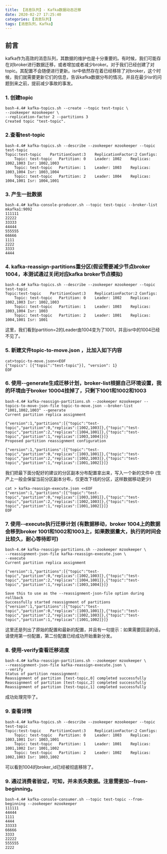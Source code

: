```yaml
---
title: 【消息队列】- Kafka数据动态迁移
date: 2020-02-27 17:25:40
categories: [消息队列]
tags: [消息队列，Kafka]
---
```


## 前言

kafka作为高效的消息队列，其数据的维护也是十分重要的。有时候，我们可能存在对broker进行数据迁移，或者增加或者减少broker。对于我们已经创建了对topic。其配置不会随便进行更新。isr中依然存在着已经移除了对broker，这个时候，我们就需要更新它们的信息，告诉kafka数据分布的情况。并且在最少isr的问题到来之前，提前减少事故的事发。

<!-- more -->

### 1. 创建topic

```shell
bash-4.4# kafka-topics.sh --create --topic test-topic \
--zookeeper mzookeeper \
--replication-factor 2 --partitions 3
Created topic "test-topic".
```

### 2.查看test-topic

```shell
bash-4.4# kafka-topics.sh --describe --zookeeper mzookeeper --topic test-topic
Topic:test-topic	PartitionCount:3	ReplicationFactor:2	Configs:
	Topic: test-topic	Partition: 0	Leader: 1002	Replicas: 1002,1003	Isr: 1002,1003
	Topic: test-topic	Partition: 1	Leader: 1003	Replicas: 1003,1004	Isr: 1003,1004
	Topic: test-topic	Partition: 2	Leader: 1004	Replicas: 1004,1001	Isr: 1004,1001
```

### 3. 产生一批数据

```shell
bash-4.4# kafka-console-producer.sh --topic test-topic --broker-list mkafka1:9092
111111
22222
33333
44444
555555
66666
1111
2222
3333
4444
```

### 4. kafka-reassign-partitions重分区(假设需要减少节点broker 1004，本测试通过关闭对应kafka broker节点模拟)

```shell
bash-4.4# kafka-topics.sh --describe --zookeeper mzookeeper --topic test-topic
Topic:test-topic	PartitionCount:3	ReplicationFactor:2	Configs:
	Topic: test-topic	Partition: 0	Leader: 1002	Replicas: 1002,1003	Isr: 1002,1003
	Topic: test-topic	Partition: 1	Leader: 1003	Replicas: 1003,1004	Isr: 1003
	Topic: test-topic	Partition: 2	Leader: 1001	Replicas: 1004,1001	Isr: 1001
```

这里，我们看到partition=2的Leader由1004变为了1001，并且isr中的1004已经不见了。

### 5. 新建文件topic-to-move.json ，比加入如下内容

```shell
cat>topic-to-move.json<<EOF
{"topics": [{"topic":"test-topic"}], "version": 1}
EOF
```

### 6. 使用--generate生成迁移计划，broker-list根据自己环境设置，我的环境由于broker 10004挂掉了，只剩下1001和1002和1003

```shell
bash-4.4# kafka-reassign-partitions.sh --zookeeper mzookeeper --topics-to-move-json-file topic-to-move.json --broker-list "1001,1002,1003" --generate
Current partition replica assignment

{"version":1,"partitions":[{"topic":"test-topic","partition":0,"replicas":[1002,1003]},{"topic":"test-topic","partition":2,"replicas":[1004,1001]},{"topic":"test-topic","partition":1,"replicas":[1003,1004]}]}
Proposed partition reassignment configuration

{"version":1,"partitions":[{"topic":"test-topic","partition":0,"replicas":[1003,1001]},{"topic":"test-topic","partition":2,"replicas":[1002,1003]},{"topic":"test-topic","partition":1,"replicas":[1001,1002]}]}
```

我们把最下面分配好的建议的分区副本分布配置拿出来，写入一个新的文件中
(生产上一般会保留当前分区副本分布，仅更改下线的分区，这样数据移动更少)

```shell
cat > kafka-reassign-execute.json <<EOF
{"version":1,"partitions":[{"topic":"test-topic","partition":0,"replicas":[1003,1001]},{"topic":"test-topic","partition":2,"replicas":[1002,1003]},{"topic":"test-topic","partition":1,"replicas":[1001,1002]}]}
EOF
```

### 7. 使用--execute执行迁移计划  (有数据移动，broker 1004上的数据会移到broker 1001和1002和1003上，如果数据量大，执行的时间会比较久，耐心等待即可)

```shell
bash-4.4# kafka-reassign-partitions.sh --zookeeper mzookeeper \
--reassignment-json-file kafka-reassign-execute.json \
--execute
Current partition replica assignment

{"version":1,"partitions":[{"topic":"test-topic","partition":0,"replicas":[1002,1003]},{"topic":"test-topic","partition":2,"replicas":[1004,1001]},{"topic":"test-topic","partition":1,"replicas":[1003,1004]}]}

Save this to use as the --reassignment-json-file option during rollback
Successfully started reassignment of partitions {"version":1,"partitions":[{"topic":"test-topic","partition":0,"replicas":[1003,1001]},{"topic":"test-topic","partition":2,"replicas":[1002,1003]},{"topic":"test-topic","partition":1,"replicas":[1001,1002]}]}
```

这里还是列出了原始的配置和最新的配置，并且有一句提示：如果需要回滚的话，请使用第一份配置，第二份配置已经成功开始重新分发。

### 8. 使用-verify查看迁移进度

```shell
bash-4.4# kafka-reassign-partitions.sh --zookeeper mzookeeper \
--reassignment-json-file kafka-reassign-execute.json \
--verify
Status of partition reassignment:
Reassignment of partition [test-topic,0] completed successfully
Reassignment of partition [test-topic,2] completed successfully
Reassignment of partition [test-topic,1] completed successfully
```

成功处理完毕了。

### 9. 查看详情

```
bash-4.4# kafka-topics.sh --describe --zookeeper mzookeeper --topic test-topic
Topic:test-topic	PartitionCount:3	ReplicationFactor:2	Configs:
	Topic: test-topic	Partition: 0	Leader: 1003	Replicas: 1003,1001	Isr: 1003,1001
	Topic: test-topic	Partition: 1	Leader: 1001	Replicas: 1001,1002	Isr: 1001,1002
	Topic: test-topic	Partition: 2	Leader: 1002	Replicas: 1002,1003	Isr: 1003,1002
```

可以看到1004的broker_id已经被彻底移除了。

### 9. 通过消费者验证，可知，并未丢失数据。注意需要加--from-beginning。

```shell
bash-4.4# kafka-console-consumer.sh --topic test-topic --from-beginning --zookeeper mzookeeper
111111
44444
1111
4444
33333
66666
3333
22222
555555
2222
```